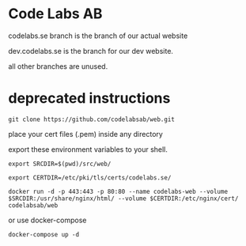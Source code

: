 
# Code Labs AB

codelabs.se branch is the branch of our actual website

dev.codelabs.se is the branch for our dev website.

all other branches are unused.

# deprecated instructions

`git clone https://github.com/codelabsab/web.git`

place your cert files (.pem) inside any directory

export these environment variables to your shell.

`export SRCDIR=$(pwd)/src/web/`

`export CERTDIR=/etc/pki/tls/certs/codelabs.se/`

`docker run -d -p 443:443 -p 80:80 --name codelabs-web --volume $SRCDIR:/usr/share/nginx/html/ --volume $CERTDIR:/etc/nginx/cert/ codelabsab/web`

or use docker-compose

`docker-compose up -d`
